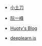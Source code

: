 * [小土刀](http://wdxtub.com/)

* [阮一峰](http://www.ruanyifeng.com/blog/)

* [Huoty's Blog](http://blog.konghy.cn/)

- [deeplearn.js](https://deeplearnjs.org/)
